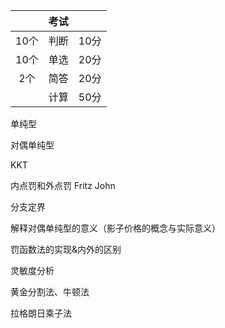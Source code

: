 ||考试||
|:--:|:--:|:--:|
|10个|判断|10分|
|10个|单选|20分|
|2个|简答|20分|
||计算|50分|

单纯型

对偶单纯型

KKT

内点罚和外点罚 Fritz John

分支定界

解释对偶单纯型的意义（影子价格的概念与实际意义）

罚函数法的实现&内外的区别

灵敏度分析

黄金分割法、牛顿法

拉格朗日乘子法